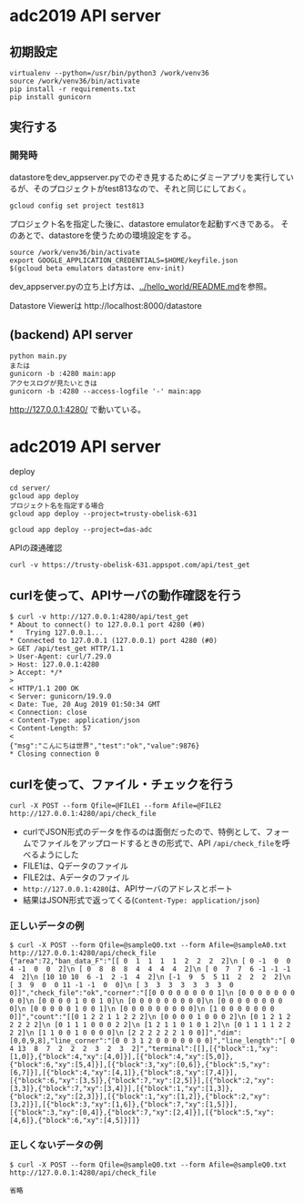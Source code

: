 adc2019 API server
==================

初期設定
--------

```
virtualenv --python=/usr/bin/python3 /work/venv36
source /work/venv36/bin/activate
pip install -r requirements.txt
pip install gunicorn
```

実行する
--------


### 開発時

datastoreをdev_appserver.pyでのぞき見するためにダミーアプリを実行しているが、そのプロジェクトがtest813なので、それと同じにしておく。

```
gcloud config set project test813
```

プロジェクト名を指定した後に、datastore emulatorを起動すべきである。
そのあとで、datastoreを使うための環境設定をする。

```
source /work/venv36/bin/activate
export GOOGLE_APPLICATION_CREDENTIALS=$HOME/keyfile.json
$(gcloud beta emulators datastore env-init)
```

dev_appserver.pyの立ち上げ方は、[../hello_world/README.md](../hello_world/README.md)を参照。

Datastore Viewerは
http://localhost:8000/datastore


## (backend) API server

```
python main.py
または
gunicorn -b :4280 main:app
アクセスログが見たいときは
gunicorn -b :4280 --access-logfile '-' main:app
```
    
http://127.0.0.1:4280/ で動いている。




adc2019 API server
==================



deploy

```
cd server/
gcloud app deploy
プロジェクト名を指定する場合
gcloud app deploy --project=trusty-obelisk-631
```

```
gcloud app deploy --project=das-adc
```


APIの疎通確認

```
curl -v https://trusty-obelisk-631.appspot.com/api/test_get
```



curlを使って、APIサーバの動作確認を行う
---------------------------------------

```
$ curl -v http://127.0.0.1:4280/api/test_get
* About to connect() to 127.0.0.1 port 4280 (#0)
*   Trying 127.0.0.1...
* Connected to 127.0.0.1 (127.0.0.1) port 4280 (#0)
> GET /api/test_get HTTP/1.1
> User-Agent: curl/7.29.0
> Host: 127.0.0.1:4280
> Accept: */*
> 
< HTTP/1.1 200 OK
< Server: gunicorn/19.9.0
< Date: Tue, 20 Aug 2019 01:50:34 GMT
< Connection: close
< Content-Type: application/json
< Content-Length: 57
< 
{"msg":"こんにちは世界","test":"ok","value":9876}
* Closing connection 0
```


curlを使って、ファイル・チェックを行う
--------------------------------------


```
curl -X POST --form Qfile=@FILE1 --form Afile=@FILE2 http://127.0.0.1:4280/api/check_file
```

- curlでJSON形式のデータを作るのは面倒だったので、特例として、フォームでファイルをアップロードするときの形式で、API `/api/check_file`を呼べるようにした
- FILE1は、Qデータのファイル
- FILE2は、Aデータのファイル
- `http://127.0.0.1:4280`は、APIサーバのアドレスとポート
- 結果はJSON形式で返ってくる(`Content-Type: application/json`)


### 正しいデータの例

```
$ curl -X POST --form Qfile=@sampleQ0.txt --form Afile=@sampleA0.txt http://127.0.0.1:4280/api/check_file
{"area":72,"ban_data_F":"[[ 0  1  1  1  1  2  2  2  2]\n [ 0 -1  0  0  4 -1  0  0  2]\n [ 0  8  8  8  4  4  4  4  2]\n [ 0  7  7  6 -1 -1 -1  4  2]\n [10 10 10  6 -1  2 -1  4  2]\n [-1  9  5  5 11  2  2  2  2]\n [ 3  9  0  0 11 -1 -1  0  0]\n [ 3  3  3  3  3  3  3  0  0]]","check_file":"ok","corner":"[[0 0 0 0 0 0 0 0 1]\n [0 0 0 0 0 0 0 0 0]\n [0 0 0 0 1 0 0 1 0]\n [0 0 0 0 0 0 0 0 0]\n [0 0 0 0 0 0 0 0 0]\n [0 0 0 0 0 1 0 0 1]\n [0 0 0 0 0 0 0 0 0]\n [1 0 0 0 0 0 0 0 0]]","count":"[[0 1 2 2 1 1 2 2 2]\n [0 0 0 0 1 0 0 0 2]\n [0 1 2 1 2 2 2 2 2]\n [0 1 1 1 0 0 0 2 2]\n [1 2 1 1 0 1 0 1 2]\n [0 1 1 1 1 2 2 2 2]\n [1 1 0 0 1 0 0 0 0]\n [2 2 2 2 2 2 1 0 0]]","dim":[0,0,9,8],"line_corner":"[0 0 3 1 2 0 0 0 0 0 0 0]","line_length":"[ 0  4 13  8  7  2  2  2  3  2  3  2]","terminal":[[],[{"block":1,"xy":[1,0]},{"block":4,"xy":[4,0]}],[{"block":4,"xy":[5,0]},{"block":6,"xy":[5,4]}],[{"block":3,"xy":[0,6]},{"block":5,"xy":[6,7]}],[{"block":4,"xy":[4,1]},{"block":8,"xy":[7,4]}],[{"block":6,"xy":[3,5]},{"block":7,"xy":[2,5]}],[{"block":2,"xy":[3,3]},{"block":7,"xy":[3,4]}],[{"block":1,"xy":[1,3]},{"block":2,"xy":[2,3]}],[{"block":1,"xy":[1,2]},{"block":2,"xy":[3,2]}],[{"block":3,"xy":[1,6]},{"block":7,"xy":[1,5]}],[{"block":3,"xy":[0,4]},{"block":7,"xy":[2,4]}],[{"block":5,"xy":[4,6]},{"block":6,"xy":[4,5]}]]}
```


### 正しくないデータの例

```
$ curl -X POST --form Qfile=@sampleQ0.txt --form Afile=@sampleQ0.txt http://127.0.0.1:4280/api/check_file

省略
```


